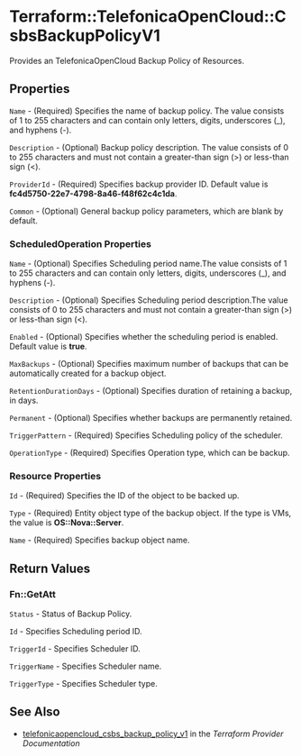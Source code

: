 # Terraform::TelefonicaOpenCloud::CsbsBackupPolicyV1

Provides an TelefonicaOpenCloud Backup Policy of Resources.

## Properties

`Name` - (Required) Specifies the name of backup policy. The value consists of 1 to 255 characters and can contain only letters, digits, underscores (_), and hyphens (-).

`Description` - (Optional) Backup policy description. The value consists of 0 to 255 characters and must not contain a greater-than sign (>) or less-than sign (<).

`ProviderId` - (Required) Specifies backup provider ID. Default value is **fc4d5750-22e7-4798-8a46-f48f62c4c1da**.

`Common` - (Optional) General backup policy parameters, which are blank by default.

### ScheduledOperation Properties

`Name` - (Optional) Specifies Scheduling period name.The value consists of 1 to 255 characters and can contain only letters, digits, underscores (_), and hyphens (-).

`Description` - (Optional) Specifies Scheduling period description.The value consists of 0 to 255 characters and must not contain a greater-than sign (>) or less-than sign (<).

`Enabled` - (Optional) Specifies whether the scheduling period is enabled. Default value is **true**.

`MaxBackups` - (Optional) Specifies maximum number of backups that can be automatically created for a backup object.

`RetentionDurationDays` - (Optional) Specifies duration of retaining a backup, in days.

`Permanent` - (Optional) Specifies whether backups are permanently retained.

`TriggerPattern` - (Required) Specifies Scheduling policy of the scheduler.

`OperationType` - (Required) Specifies Operation type, which can be backup.

### Resource Properties

`Id` - (Required) Specifies the ID of the object to be backed up.

`Type` - (Required) Entity object type of the backup object. If the type is VMs, the value is **OS::Nova::Server**.

`Name` - (Required) Specifies backup object name.


## Return Values

### Fn::GetAtt

`Status` - Status of Backup Policy.

`Id` -  Specifies Scheduling period ID.

`TriggerId` -  Specifies Scheduler ID.

`TriggerName` -  Specifies Scheduler name.

`TriggerType` -  Specifies Scheduler type.

## See Also

* [telefonicaopencloud_csbs_backup_policy_v1](https://www.terraform.io/docs/providers/telefonicaopencloud/r/csbs_backup_policy_v1.html) in the _Terraform Provider Documentation_